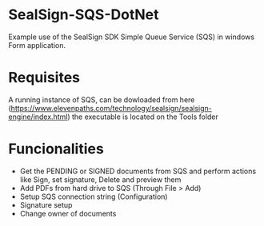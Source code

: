 # SealSign-SQS-DotNet

Example use of the SealSign SDK Simple Queue Service (SQS) in windows Form application.

# Requisites

A running instance of SQS, can be dowloaded from here (https://www.elevenpaths.com/technology/sealsign/sealsign-engine/index.html) the executable is located on the Tools folder

# Funcionalities

 * Get the PENDING or SIGNED documents from SQS and perform actions like Sign, set signature, Delete and preview them
 * Add PDFs from hard drive to SQS (Through File > Add)
 * Setup SQS connection string (Configuration)
 * Signature setup
 * Change owner of documents

